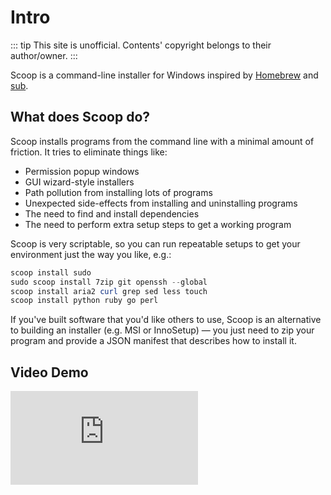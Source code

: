 # Intro

::: tip
This site is unofficial. Contents' copyright belongs to their author/owner.
:::

Scoop is a command-line installer for Windows inspired by [Homebrew](http://mxcl.github.io/homebrew/) and [sub](https://github.com/37signals/sub#readme).

## What does Scoop do?

Scoop installs programs from the command line with a minimal amount of friction. It tries to eliminate things like:

- Permission popup windows
- GUI wizard-style installers
- Path pollution from installing lots of programs
- Unexpected side-effects from installing and uninstalling programs
- The need to find and install dependencies
- The need to perform extra setup steps to get a working program

Scoop is very scriptable, so you can run repeatable setups to get your environment just the way you like, e.g.:

```powershell
scoop install sudo
sudo scoop install 7zip git openssh --global
scoop install aria2 curl grep sed less touch
scoop install python ruby go perl
```

If you've built software that you'd like others to use, Scoop is an alternative to building an installer (e.g. MSI or InnoSetup) — you just need to zip your program and provide a JSON manifest that describes how to install it.

## Video Demo

<iframe src="https://www.youtube.com/embed/a85QLUJ0Wbs?rel=0" frameborder="0" allowfullscreen></iframe>
